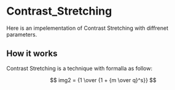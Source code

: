 # Contrast_Stretching

Here is an impelementation of Contrast Stretching with diffrenet parameters.

## How it works

Contrast Stretching is a technique with formalla as follow:

$$ img2 = {1 \over {1 + {m \over q}^s}} $$
```
```
